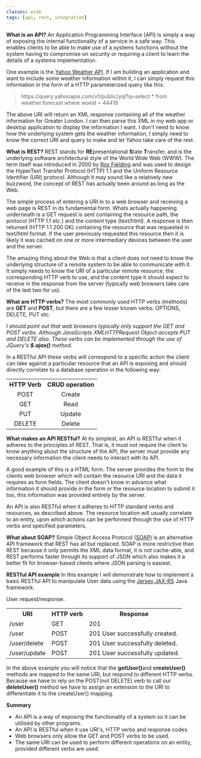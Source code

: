 ```yaml
---
classes: wide
tags: [api, rest, integration]
---
```

<strong>What is an API?</strong>
An Application Programming Interface (API) is simply a way of exposing the internal functionality of a service in a safe way. This enables clients to be able to make use of a systems functions without the system having to compromise on security or requiring a client to learn the details of a systems implementation. 

One example is the <a href="https://developer.yahoo.com/weather/" target="_blank">Yahoo Weather API</a>. If I am building an application and want to include some weather information within it, I can simply request this information in the form of a HTTP parameterized query like this:

<blockquote>https://query.yahooapis.com/v1/public/yql?q=select * from weather.forecast where woeid = 44418</blockquote>

The above URI will return an XML response containing all of the weather information for Greater London. I can then parse this XML in my web app or desktop application to display the information I want. I don't need to know how the underlying system gets the weather information, I simply need to know the correct URI and query to make and let Yahoo take care of the rest.

<strong>What is REST?</strong>
REST stands for <strong>RE</strong>presentational <strong>S</strong>tate <strong>T</strong>ransfer, and is the underlying software architectural style of the World Wide Web (WWW). The term itself was introduced in 2000 by <a href="https://en.wikipedia.org/wiki/Roy_Fielding" target="_blank">Roy Fielding</a> and was used to design the HyperText Transfer Protocol (HTTP) 1.1 and the Uniform Resource Identifier (URI) protocol. Although it may sound like a relatively new buzzword, the concept of REST has actually been around as long as the Web. 

The simple process of entering a URI in to a web browser and receiving a web page is REST in its fundamental form. Whats actually happening underneath is a GET request is sent containing the resource path, the protocol (HTTP 1.1 etc.) and the content type (text/html). A response is then returned (HTTP 1.1 200 OK) containing the resource that was requested in text/html format. If the user previously requested this resource then it is likely it was cached on one or more intermediary devices between the user and the server.

The amazing thing about the Web is that a client does not need to know the underlying structure of a remote system to be able to communicate with it. It simply needs to know the URI of a particular remote resource, the corresponding HTTP verb to use, and the content type it should expect to receive in the response from the server (typically web browsers take care of the last two for us).

<strong>What are HTTP verbs?</strong>
The most commonly used HTTP verbs (methods) are <strong>GET</strong> and <strong>POST</strong>, but there are a few lesser known verbs: OPTIONS, DELETE, PUT etc. 

<em>I should point out that web browsers typically only support the GET and POST verbs. Although JavaScripts XMLHTTPRequest Object accepts PUT and DELETE also. These verbs can be implemented through the use of JQuery's <strong>$.ajax()</strong> method.</em>

In a RESTful API these verbs will correspond to a specific action the client can take against a particular resource that an API is exposing and should directly correlate to a database operation in the following way:

<table style="width:100%;text-align:center;">
<tr><th>HTTP Verb</th><th>CRUD operation</th></tr>
<tr><td>POST</td><td>Create</td></tr>
<tr><td>GET</td><td>Read</td></tr>
<tr><td>PUT</td><td>Update</td></tr>
<tr><td>DELETE</td><td>Delete</td></tr>
</table>

<strong>What makes an API RESTful?</strong>
At its simplest, an API is RESTful when it adheres to the principles of REST. That is, it must not require the client to know anything about the structure of the API, the server must provide any necessary information the client needs to interact with its API. 

A good example of this is a HTML form. The server provides the form to the clients web browser which will contain the resource URI and the data it requires as form fields. The client doesn't know in advance what information it should provide in the form or the resource location to submit it too, this information was provided entirely by the server.

An API is also RESTful when it adheres to HTTP standard verbs and resources, as described above. The resource location will usually correlate to an entity, upon which actions can be performed through the use of HTTP verbs and specified parameters.

<strong>What about SOAP?</strong>
Simple Object Access Protocol (<a href="https://en.wikipedia.org/wiki/SOAP">SOAP</a>) is an alternative API framework that REST has all but replaced. SOAP is more restrictive than REST because it only permits the XML data format, it is not cache-able, and REST performs faster through its support of JSON which also makes it a better fit for browser-based clients where JSON parsing is easiest.

<strong>RESTful API example</strong>
In this example I will demonstrate how to implement a basic RESTful API to manipulate User data using the <a href="https://jersey.java.net/" target="_blank">Jersey JAX-RS</a> Java framework.

User request/response.
<table style="width:100%;">
<tr><th>URI</th><th>HTTP verb</th><th>Response</th></tr>
<tr><td>/user</td><td>GET</td><td>201</td></tr>
<tr><td>/user</td><td>POST</td><td>201 User successfully created.</td></tr>
<tr><td>/user/delete</td><td>POST</td><td>201 User successfully deleted.</td></tr>
<tr><td>/user/update</td><td>POST</td><td>201 User successfully updated.</td></tr>
</table>

<script src="https://gist.github.com/final60/f55b54f4df7c2c188714.js"></script>
In the above example you will notice that the <strong>getUser()</strong>and <strong>createUser()</strong> methods are mapped to the same URI, but respond to different HTTP verbs. Because we have to rely on the POST(not DELETE) verb to call our <strong>deleteUser()</strong> method we have to assign an extension to the URI to differentiate it to the createUser() mapping.

<strong>Summary</strong>
<ul>
<li>An API is a way of exposing the functionality of a system so it can be utilised by other programs.</li>
<li>An API is RESTful when it use URI's, HTTP verbs and response codes.</li>
<li>Web browsers only allow the GET and POST verbs to be used.</li>
<li>The same URI can be used to perform different operations on an entity, provided different verbs are used.</li>
